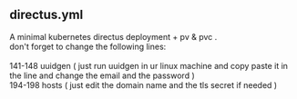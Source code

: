 ## directus.yml
A minimal kubernetes directus deployment + pv & pvc . </br>
don't forget to change the following lines:</br></br>
141-148 uuidgen ( just run uuidgen in ur linux machine and copy paste it in the line and change the email and the password )</br>
194-198 hosts ( just edit the domain name and the tls secret if needed )</br>
